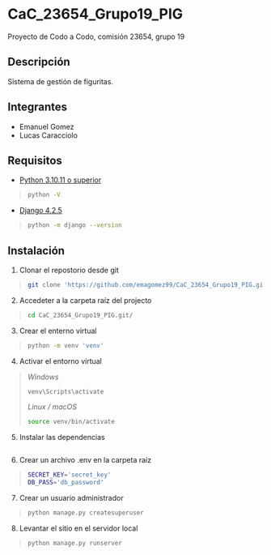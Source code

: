 # CaC_23654_Grupo19_PIG
Proyecto de Codo a Codo, comisión 23654, grupo 19 

## Descripción

Sistema de gestión de figuritas.

## Integrantes

- Emanuel Gomez
- Lucas Caracciolo

## Requisitos

- [Python 3.10.11 o superior](https://www.python.org/downloads/)

>```bash
>python -V
>```

- [Django 4.2.5](https://docs.djangoproject.com/en/4.2/releases/4.2.5/)

>```bash
>python -m django --version
>```

## Instalación

1. Clonar el repostorio desde git
>```bash
>git clone 'https://github.com/emagomez99/CaC_23654_Grupo19_PIG.git'
>```
2. Accedeter a la carpeta raíz del projecto
>```bash
>cd CaC_23654_Grupo19_PIG.git/
>```
3. Crear el enterno virtual
>```bash
>python -m venv 'venv'
>```
4. Activar el entorno virtual
  >*Windows*
  >
  >```bash
  >venv\Scripts\activate
  >```
  >
  >*Linux / macOS*
  >
  >```bash
  >source venv/bin/activate
  >```
5. Instalar las dependencias
>```bash
>
>```
6. Crear un archivo .env en la carpeta raíz
>```bash
>SECRET_KEY='secret_key'
>DB_PASS='db_password'
>```
7. Crear un usuario administrador
>```bash
>python manage.py createsuperuser
>````
8. Levantar el sitio en el servidor local
>```bash
>python manage.py runserver
>````
